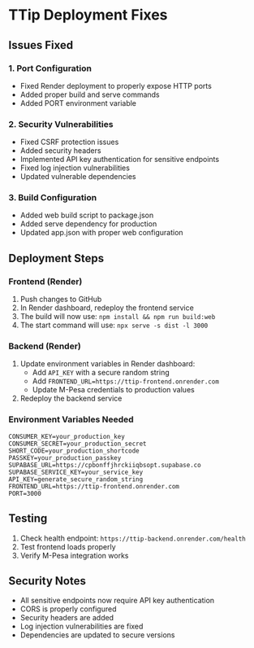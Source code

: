 # TTip Deployment Fixes

## Issues Fixed

### 1. Port Configuration
- Fixed Render deployment to properly expose HTTP ports
- Added proper build and serve commands
- Added PORT environment variable

### 2. Security Vulnerabilities
- Fixed CSRF protection issues
- Added security headers
- Implemented API key authentication for sensitive endpoints
- Fixed log injection vulnerabilities
- Updated vulnerable dependencies

### 3. Build Configuration
- Added web build script to package.json
- Added serve dependency for production
- Updated app.json with proper web configuration

## Deployment Steps

### Frontend (Render)
1. Push changes to GitHub
2. In Render dashboard, redeploy the frontend service
3. The build will now use: `npm install && npm run build:web`
4. The start command will use: `npx serve -s dist -l 3000`

### Backend (Render)
1. Update environment variables in Render dashboard:
   - Add `API_KEY` with a secure random string
   - Add `FRONTEND_URL=https://ttip-frontend.onrender.com`
   - Update M-Pesa credentials to production values
2. Redeploy the backend service

### Environment Variables Needed
```
CONSUMER_KEY=your_production_key
CONSUMER_SECRET=your_production_secret
SHORT_CODE=your_production_shortcode
PASSKEY=your_production_passkey
SUPABASE_URL=https://cpbonffjhrckiiqbsopt.supabase.co
SUPABASE_SERVICE_KEY=your_service_key
API_KEY=generate_secure_random_string
FRONTEND_URL=https://ttip-frontend.onrender.com
PORT=3000
```

## Testing
1. Check health endpoint: `https://ttip-backend.onrender.com/health`
2. Test frontend loads properly
3. Verify M-Pesa integration works

## Security Notes
- All sensitive endpoints now require API key authentication
- CORS is properly configured
- Security headers are added
- Log injection vulnerabilities are fixed
- Dependencies are updated to secure versions